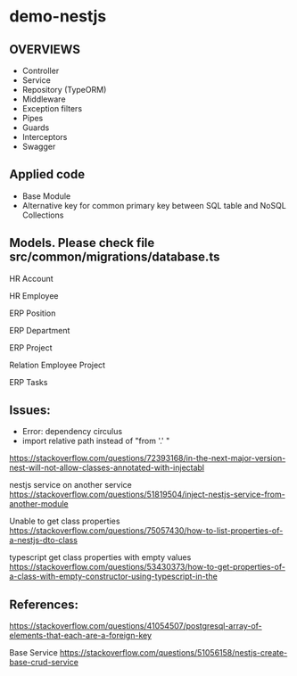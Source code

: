 # demo-nestjs





## OVERVIEWS
+ Controller
+ Service
+ Repository (TypeORM)
+ Middleware 
+ Exception filters
+ Pipes
+ Guards
+ Interceptors
+ Swagger



## Applied code
+ Base Module
+ Alternative key for common primary key between SQL table and NoSQL Collections

## Models. Please check file src/common/migrations/database.ts
HR Account

HR Employee

ERP Position

ERP Department

ERP Project

Relation Employee Project

ERP Tasks



## Issues:
+ Error: dependency circulus
+ import relative path instead of "from '.' "

https://stackoverflow.com/questions/72393168/in-the-next-major-version-nest-will-not-allow-classes-annotated-with-injectabl


nestjs service on another service
https://stackoverflow.com/questions/51819504/inject-nestjs-service-from-another-module


Unable to get class properties
https://stackoverflow.com/questions/75057430/how-to-list-properties-of-a-nestjs-dto-class


typescript get class properties with empty values
https://stackoverflow.com/questions/53430373/how-to-get-properties-of-a-class-with-empty-constructor-using-typescript-in-the



## References:

https://stackoverflow.com/questions/41054507/postgresql-array-of-elements-that-each-are-a-foreign-key

Base Service
https://stackoverflow.com/questions/51056158/nestjs-create-base-crud-service

